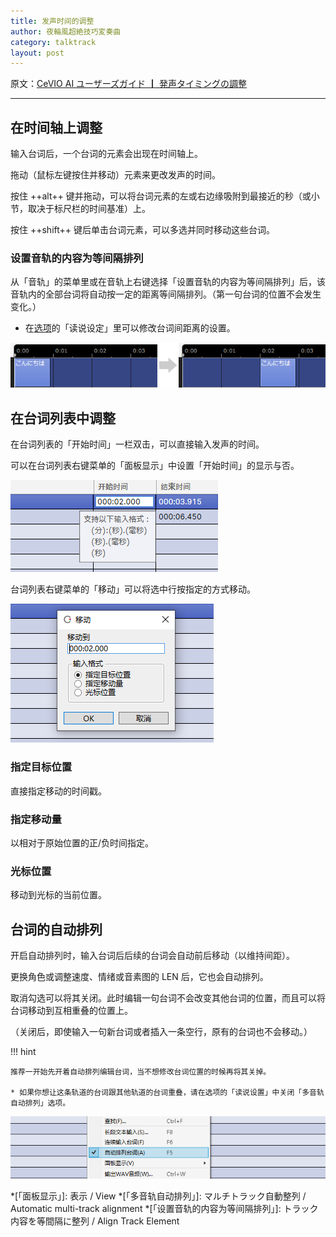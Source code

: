 ```yaml
---
title: 发声时间的调整
author: 夜輪風超絶技巧変奏曲
category: talktrack
layout: post
---
```

原文：[CeVIO AI ユーザーズガイド ┃ 発声タイミングの調整](https://cevio.jp/guide/cevio_ai/talktrack/talk_02/)

---

## 在时间轴上调整

输入台词后，一个台词的元素会出现在时间轴上。

拖动（鼠标左键按住并移动）元素来更改发声的时间。

按住 ++alt++ 键并拖动，可以将台词元素的左或右边缘吸附到最接近的秒（或小节，取决于标尺栏的时间基准）上。

按住 ++shift++ 键后单击台词元素，可以多选并同时移动这些台词。

### 设置音轨的内容为等间隔排列

从「音轨」的菜单里或在音轨上右键选择「设置音轨的内容为等间隔排列」后，该音轨内的全部台词将自动按一定的距离等间隔排列。（第一句台词的位置不会发生变化。）

* 在[选项](../../option/option)的「读说设定」里可以修改台词间距离的设置。

![change utterance time](images/3.1.3.png)

## 在台词列表中调整

在台词列表的「开始时间」一栏双击，可以直接输入发声的时间。

可以在台词列表右键菜单的「面板显示」中设置「开始时间」的显示与否。

![change start time](images/3.5.1.png)

台词列表右键菜单的「移动」可以将选中行按指定的方式移动。

![move](images/3.5.2.png)

### 指定目标位置

直接指定移动的时间戳。

### 指定移动量

以相对于原始位置的正/负时间指定。

### 光标位置

移动到光标的当前位置。

## 台词的自动排列

开启自动排列时，输入台词后后续的台词会自动前后移动（以维持间距）。

更换角色或调整速度、情绪或音素图的 LEN 后，它也会自动排列。

取消勾选可以将其关闭。此时编辑一句台词不会改变其他台词的位置，而且可以将台词移动到互相重叠的位置上。

（关闭后，即使输入一句新台词或者插入一条空行，原有的台词也不会移动。）

!!! hint

    推荐一开始先开着自动排列编辑台词，当不想修改台词位置的时候再将其关掉。

    * 如果你想让这条轨道的台词跟其他轨道的台词重叠，请在选项的「读说设置」中关闭「多音轨自动排列」选项。

![Automatic multi-track alignment](images/3.5.3.png)

*[「面板显示」]: 表示 / View
*[「多音轨自动排列」]: マルチトラック自動整列 / Automatic multi-track alignment
*[「设置音轨的内容为等间隔排列」]: トラック内容を等間隔に整列 / Align Track Element
